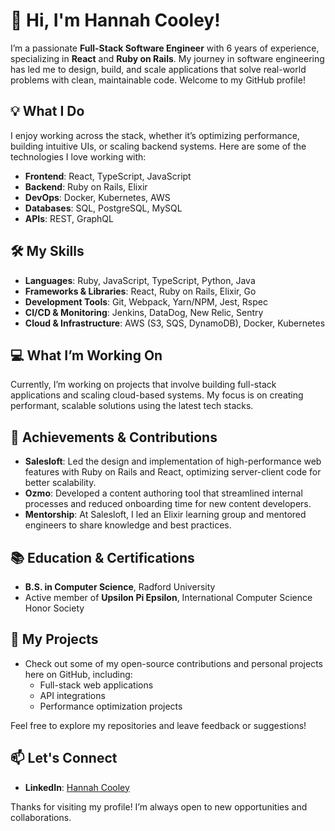 # 👋 Hi, I'm Hannah Cooley!

I’m a passionate **Full-Stack Software Engineer** with 6 years of experience, specializing in **React** and **Ruby on Rails**. My journey in software engineering has led me to design, build, and scale applications that solve real-world problems with clean, maintainable code. Welcome to my GitHub profile!

## 💡 What I Do
I enjoy working across the stack, whether it’s optimizing performance, building intuitive UIs, or scaling backend systems. Here are some of the technologies I love working with:

- **Frontend**: React, TypeScript, JavaScript
- **Backend**: Ruby on Rails, Elixir
- **DevOps**: Docker, Kubernetes, AWS
- **Databases**: SQL, PostgreSQL, MySQL
- **APIs**: REST, GraphQL

## 🛠️ My Skills
- **Languages**: Ruby, JavaScript, TypeScript, Python, Java
- **Frameworks & Libraries**: React, Ruby on Rails, Elixir, Go
- **Development Tools**: Git, Webpack, Yarn/NPM, Jest, Rspec
- **CI/CD & Monitoring**: Jenkins, DataDog, New Relic, Sentry
- **Cloud & Infrastructure**: AWS (S3, SQS, DynamoDB), Docker, Kubernetes

## 💻 What I’m Working On
Currently, I’m working on projects that involve building full-stack applications and scaling cloud-based systems. My focus is on creating performant, scalable solutions using the latest tech stacks.

## 🌟 Achievements & Contributions
- **Salesloft**: Led the design and implementation of high-performance web features with Ruby on Rails and React, optimizing server-client code for better scalability.
- **Ozmo**: Developed a content authoring tool that streamlined internal processes and reduced onboarding time for new content developers.
- **Mentorship**: At Salesloft, I led an Elixir learning group and mentored engineers to share knowledge and best practices.
  
## 📚 Education & Certifications
- **B.S. in Computer Science**, Radford University
- Active member of **Upsilon Pi Epsilon**, International Computer Science Honor Society

## 🚀 My Projects
- Check out some of my open-source contributions and personal projects here on GitHub, including:
  - Full-stack web applications
  - API integrations
  - Performance optimization projects
  
Feel free to explore my repositories and leave feedback or suggestions!

## 📫 Let's Connect
- **LinkedIn**: [Hannah Cooley](https://www.linkedin.com/in/hannah-cooley-software-eng/)

Thanks for visiting my profile! I’m always open to new opportunities and collaborations.

